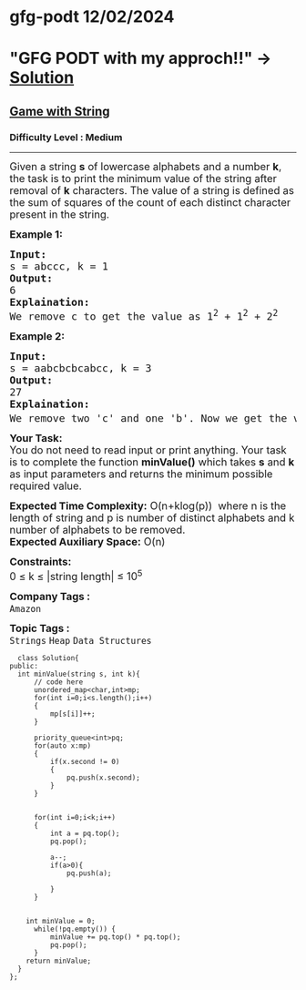 # gfg-podt 12/02/2024
# "GFG PODT  with my approch!!"  -> [Solution](https://github.com/theprince29/gfg-podt/blob/main/Medium/Game%20with%20String/game-with-string.cpp)

<h2><a href="https://www.geeksforgeeks.org/problems/game-with-string4100/1">Game with String</a></h2><h3>Difficulty Level : Medium</h3><hr><div class="problems_problem_content__Xm_eO"><p><span style="font-size: 18px;">Given a string <strong>s</strong> of lowercase alphabets and a number <strong>k</strong>, the task is to print the minimum value of the string after removal of <strong>k</strong> characters. The value of a string is defined as the sum of squares of the count of each distinct character present in the string.</span>&nbsp;</p>
<p><strong><span style="font-size: 18px;">Example 1:</span></strong></p>
<pre><span style="font-size: 18px;"><strong>Input:</strong> <br>s = abccc, k = 1
<strong>Output:</strong> <br>6
<strong>Explaination:
</strong>We remove c to get the value as 1<sup>2</sup></span><span style="font-size: 18px;"> + 1<sup>2</sup></span><span style="font-size: 18px;"> + 2<sup>2</sup></span>
</pre>
<p><strong><span style="font-size: 18px;">Example 2:</span></strong></p>
<pre><span style="font-size: 18px;"><strong>Input: <br></strong>s = aabcbcbcabcc, k = 3
<strong>Output:</strong> <br>27
<strong>Explaination:</strong> <br>We remove two 'c' and one 'b'. Now we get the value as 3<sup>2 </sup>+ 3<sup>2</sup> + 3<sup>2</sup>.</span></pre>
<p><span style="font-size: 18px;"><strong>Your Task:</strong><br>You do not need to read input or print anything. Your task is to complete the function <strong>minValue()</strong> which takes <strong>s</strong> and <strong>k</strong> as input parameters and returns the minimum possible required value.</span></p>
<p><span style="font-size: 18px;"><strong>Expected Time Complexity:</strong> O(n+klog(p))&nbsp; where n is the length of string and p is number of distinct alphabets and k number of alphabets to be removed.&nbsp;<br><strong>Expected Auxiliary Space:</strong> O(n)</span></p>
<p><span style="font-size: 18px;"><strong>Constraints:</strong><br>0 ≤ k ≤ |string length| ≤ 10<sup>5</sup></span></p></div><p><span style=font-size:18px><strong>Company Tags : </strong><br><code>Amazon</code>&nbsp;<br><p><span style=font-size:18px><strong>Topic Tags : </strong><br><code>Strings</code>&nbsp;<code>Heap</code>&nbsp;<code>Data Structures</code>&nbsp;
  
  ```
    class Solution{
public:
    int minValue(string s, int k){
        // code here
        unordered_map<char,int>mp;
        for(int i=0;i<s.length();i++)
        {
            mp[s[i]]++;
        }
        
        priority_queue<int>pq;
        for(auto x:mp)
        {
            if(x.second != 0)
            {
                pq.push(x.second);
            }
        }
        
        
        for(int i=0;i<k;i++)
        {
            int a = pq.top();
            pq.pop();
            
            a--;
            if(a>0){
                pq.push(a);
                
            }
        }
        
        
      int minValue = 0;
        while(!pq.empty()) {
            minValue += pq.top() * pq.top();
            pq.pop();
        }
      return minValue;  
    }
};
  ```
